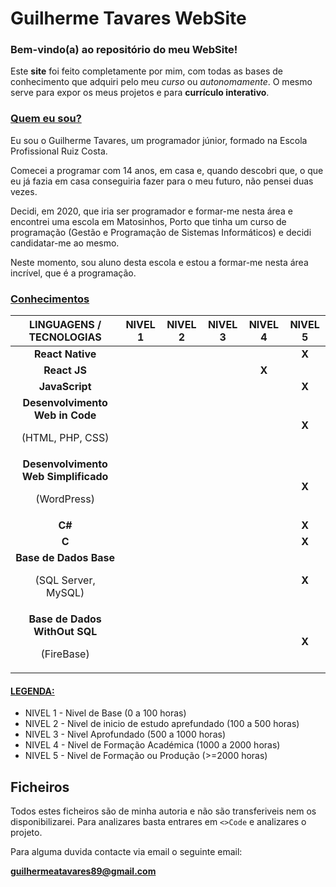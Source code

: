 # Guilherme Tavares WebSite
### Bem-vindo(a) ao repositório do meu WebSite!
Este **site** foi feito completamente por mim, com todas as bases de conhecimento que adquiri pelo meu *curso* ou *autonomamente*. 
O mesmo serve para expor os meus projetos e para **currículo interativo**.

### <ins>Quem eu sou?</ins>
Eu sou o Guilherme Tavares, um programador júnior, formado na Escola Profissional Ruiz Costa.

Comecei a programar com 14 anos, em casa e, quando descobri que, o que eu já fazia em casa conseguiria fazer para o meu futuro, não pensei duas vezes.

Decidi, em 2020, que iria ser programador e formar-me nesta área e encontrei uma escola em Matosinhos, Porto que tinha um curso de programação (Gestão e Programação de Sistemas Informáticos) e decidi candidatar-me ao mesmo.

Neste momento, sou aluno desta escola e estou a formar-me nesta área incrível, que é a programação.

### <ins>Conhecimentos</ins>

| LINGUAGENS / TECNOLOGIAS | NIVEL 1 | NIVEL 2 | NIVEL 3 | NIVEL 4 | NIVEL 5 |
|--------------------------|---------|---------|---------|---------|---------|
| <div align="center">**React Native**</div>|  |  |  |  | <div align="center">**X**</div>|
| <div align="center">**React JS**</div>|  |  |  | <div align="center">**X**</div> | |
| <div align="center">**JavaScript**</div>|  |  |  |  | <div align="center">**X**</div>|
| <div align="center">**Desenvolvimento Web in Code**<p>(HTML, PHP, CSS)</p></div>|  |  |  |  | <div align="center">**X**</div>|
| <div align="center">**Desenvolvimento Web Simplificado**<p>(WordPress)</p></div>|  |  |  |  | <div align="center">**X**</div>|
| <div align="center">**C#**</div>|  |  |  |  | <div align="center">**X**</div>|
| <div align="center">**C**</div>|  |  |  |  | <div align="center">**X**</div>|
| <div align="center">**Base de Dados Base**<p>(SQL Server, MySQL)</p></div>|  |  |  |  | <div align="center">**X**</div>|
| <div align="center">**Base de Dados WithOut SQL**<p>(FireBase)</p></div>|  |  |  |  | <div align="center">**X**</div>|


#### <ins>LEGENDA:</ins>
 - NIVEL 1 - Nivel de Base (0 a 100 horas)
 - NIVEL 2 - Nivel de inicio de estudo aprefundado (100 a 500 horas)
 - NIVEL 3 - Nivel Aprofundado (500 a 1000 horas)
 - NIVEL 4 - Nivel de Formação Académica (1000 a 2000 horas)
 - NIVEL 5 - Nivel de Formação ou Produção (>=2000 horas)

## Ficheiros
Todos estes ficheiros são de minha autoria e não são transferiveis nem os disponibilizarei. 
Para analizares basta entrares em `<>Code` e analizares o projeto.

Para alguma duvida contacte via email o seguinte email:<p></p>
**guilhermeatavares89@gmail.com**